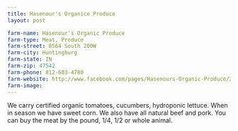 ```yaml
---
title: Hasenour's Organice Produce
layout: post

farm-name: Hasenour's Organic Produce
farm-type: Meat, Produce
farm-street: 8564 South 200W
farm-city: Huntingburg
farm-state: IN
farm-zip: 47542
farm-phone: 812-683-4780
farm-website: http://www.facebook.com/pages/Hasenours-Organic-Produce/286941921360964
farm-image: 
---
```


<!-- 
THIS IS A COMMENT, it will not show on the website. anything after this section will show to the public. Below this line will be the description. You can use several paragraphs. 
-->

We carry certified organic tomatoes, cucumbers, hydroponic lettuce. When in season we have sweet corn. We also have all natural beef and pork. You can buy the meat by the pound, 1/4, 1/2 or whole animal.